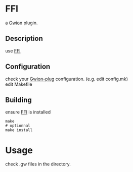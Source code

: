 # FFI
  a [Gwion](https://github.com/Gwion/Gwion) plugin.  
## Description
use [FFI](https://github.com/.../FFI)
## Configuration
check your [Gwion-plug](https://github.com/Gwion/gwion-plug) configuration. (e.g. edit config.mk)  
edit Makefile
## Building
ensure [FFI](https://github.com/.../FFI) is installed
```
make
# optionnal
make install
```
# Usage
check .gw files in the directory.
